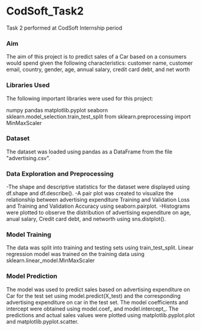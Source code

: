 # CodSoft_Task2
Task 2 performed at CodSoft Internship period

### **Aim**
The aim of this project is to predict sales of a Car based on a  consumers would spend given the following characteristics:
customer name, customer email, country, gender, age, annual salary, credit card debt, and net worth

### **Libraries Used**
The following important libraries were used for this project:

numpy
pandas
matplotlib.pyplot
seaborn
sklearn.model_selection.train_test_split
from sklearn.preprocessing import MinMaxScaler

### **Dataset**
The dataset was loaded using pandas as a DataFrame from the file "advertising.csv".

### **Data Exploration and Preprocessing**
-The shape and descriptive statistics for the dataset were displayed using df.shape and df.describe().
-A pair plot was created to visualize the relationship between advertising expenditure Training and Validation Loss and Training and Validation Accuracy using seaborn.pairplot.
-Histograms were plotted to observe the distribution of advertising expenditure on age, anual salary, Credit card debt, and networth using  sns.distplot().

### **Model Training**
The data was split into training and testing sets using train_test_split.
Linear regression model was trained on the training data using sklearn.linear_model.MinMaxScaler


### **Model Prediction**
The model was used to predict sales based on advertising expenditure on Car for the test set using model.predict(X_test) and the corresponding advertising expenditure on car in the test set.
The model coefficients and intercept were obtained using model.coef_ and model.intercept_.
The predictions and actual sales values were plotted using matplotlib.pyplot.plot and matplotlib.pyplot.scatter.
